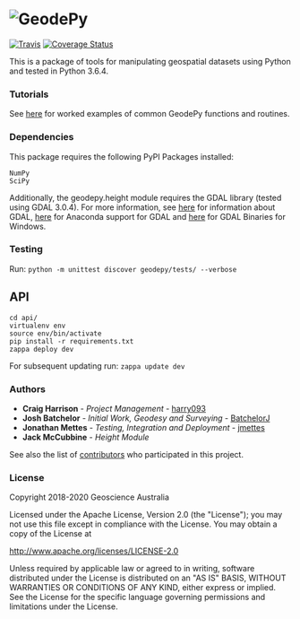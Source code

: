 # ![GeodePy](https://github.com/GeoscienceAustralia/GeodePy/blob/master/docs/geodepy-logo.png)

[![Travis](https://img.shields.io/travis/GeoscienceAustralia/GeodePy/master.svg?label=Travis%20CI)](https://travis-ci.org/GeoscienceAustralia/GeodePy) [![Coverage Status](https://coveralls.io/repos/github/GeoscienceAustralia/GeodePy/badge.svg)](https://coveralls.io/github/GeoscienceAustralia/GeodePy)

This is a package of tools for manipulating geospatial datasets using Python and tested in Python 3.6.4.

### Tutorials

See [here](https://github.com/GeoscienceAustralia/GeodePy/tree/master/docs/tutorials) for worked examples of common GeodePy functions and routines.

### Dependencies

This package requires the following PyPI Packages installed:

```
NumPy
SciPy
```

Additionally, the geodepy.height module requires the GDAL library (tested using GDAL 3.0.4). For more information, see [here](https://gdal.org/index.html) for information about GDAL, [here](https://anaconda.org/conda-forge/gdal) for Anaconda support for GDAL and [here](http://www.gisinternals.com/release.php) for GDAL Binaries for Windows.

### Testing

Run: `python -m unittest discover geodepy/tests/ --verbose`

## API

```
cd api/
virtualenv env
source env/bin/activate
pip install -r requirements.txt
zappa deploy dev
```

For subsequent updating run: `zappa update dev`

### Authors

* **Craig Harrison** - *Project Management* - [harry093](https://github.com/harry093)
* **Josh Batchelor** - *Initial Work, Geodesy and Surveying* - [BatchelorJ](https://github.com/BatchelorJ)
* **Jonathan Mettes** - *Testing, Integration and Deployment* - [jmettes](https://github.com/jmettes)
* **Jack McCubbine** - *Height Module*

See also the list of [contributors](https://github.com/GeoscienceAustralia/geodepy/graphs/contributors) who participated in this project.

### License

Copyright 2018-2020 Geoscience Australia

Licensed under the Apache License, Version 2.0 (the "License"); you may not use this file except in compliance with the License. You may obtain a copy of the License at

   http://www.apache.org/licenses/LICENSE-2.0

Unless required by applicable law or agreed to in writing, software distributed under the License is distributed on an "AS IS" BASIS, WITHOUT WARRANTIES OR CONDITIONS OF ANY KIND, either express or implied. See the License for the specific language governing permissions and limitations under the License.

